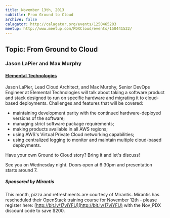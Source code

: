 ```yaml
---
title: November 13th, 2013
subtitle: From Ground to Cloud
archive: false
calagator: http://calagator.org/events/1250465203
meetup: http://www.meetup.com/PDXCloud/events/150441522/
---
```


## Topic: From Ground to Cloud
### Jason LaPier and Max Murphy
#### [Elemental Technologies](http://www.elementaltechnologies.com/company/careers)

Jason LaPier, Lead Cloud Architect, and Max Murphy, Senior DevOps Engineer at Elemental Technologies will talk about taking a software product and stack designed to run on specific hardware and migrating it to cloud-based deployments. Challenges and features that will be covered:

* maintaining development parity with the continued hardware-deployed versions of the software;
* managing strict software package requirements;
* making products available in all AWS regions;
* using AWS's Virtual Private Cloud networking capabilities;
* using centralized logging to monitor and maintain multiple cloud-based deployments.

Have your own Ground to Cloud story? Bring it and let's discuss!

See you on Wednesday night. Doors open at 6:30pm and presentation starts around 7.

##### Sponsored by Mirantis

This month, pizza and refreshments are courtesy of Mirantis. Mirantis has rescheduled their OpenStack training course for November 12th - please register here: [http://bit.ly/17viYFU](http://bit.ly/17viYFU) with the Nov_PDX discount code to save $200.

